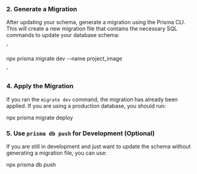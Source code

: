 ### 2. Generate a Migration

After updating your schema, generate a migration using the Prisma CLI. This will create a new migration file that contains the necessary SQL commands to update your database schema:

'

npx prisma migrate dev --name project_image

'

### 4. Apply the Migration

If you ran the `migrate dev` command, the migration has already been applied. If you are using a production database, you should run:

npx prisma migrate deploy

### 5. Use `prisma db push` for Development (Optional)

If you are still in development and just want to update the schema without generating a migration file, you can use:

npx prisma db push
